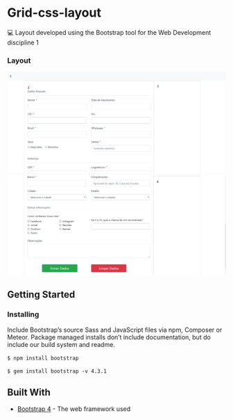 # Grid-css-layout

💻 Layout developed using the Bootstrap tool for the Web Development discipline 1

### Layout

<img src="/img/layout-1.PNG">

<img src="/img/layout-2.PNG">

## Getting Started

### Installing

Include Bootstrap’s source Sass and JavaScript files via npm, Composer or Meteor. Package managed installs don’t include documentation, but do include our build system and readme.

```
$ npm install bootstrap
```

```
$ gem install bootstrap -v 4.3.1
```

## Built With

* [Bootstrap 4](https://getbootstrap.com/docs/4.0/getting-started/introduction/) - The web framework used
